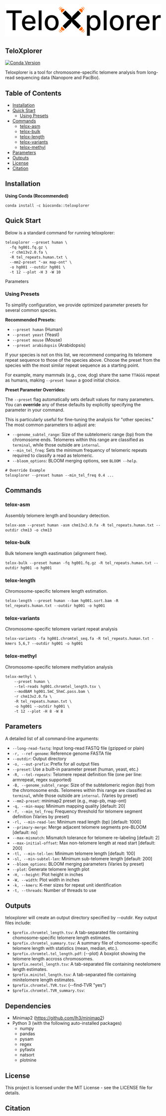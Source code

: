 ![image](https://github.com/hhuili/TeloXplorer/blob/main/logo/logo.svg)
## TeloXplorer

[![Conda Version](https://img.shields.io/conda/vn/huihui_li/teloxplorer.svg?style=flat-square)](https://anaconda.org/huihui_li/teloxplorer)

Teloxplorer is a tool for chromosome-specific telomere analysis from long-read sequencing data (Nanopore and PacBio).

## Table of Contents

- [Installation](#installation)
- [Quick Start](#quick-start)
  - [Using Presets](#using-presets)
- [Commands](#commands)
  - [telox-asm](#telox-asm)
  - [telox-bulk](#telox-bulk)
  - [telox-length](#telox-length)
  - [telox-variants](#telox-variants)
  - [telox-methyl](#telox-methyl)
- [Parameters](#parameters)
- [Outputs](#outputs)
- [License](#license)
- [Citation](#citation)

## Installation

**Using Conda (Recommended)**

```
conda install -c bioconda::teloxplorer
```

## Quick Start

Below is a standard command for running teloxplorer:

```
teloxplorer --preset human \
  -fq hg001.fq.gz \
  -r chm13v2.0.fa \
  -R tel_repeats.human.txt \
  --mm2-preset "-ax map-ont" \
  -o hg001 --outdir hg001 \
  -t 12 --plot -H 3 -W 10
```

Parameters

### Using Presets

To simplify configuration, we provide optimized parameter presets for several common species.

**Recommended Presets:**

- `--preset human` (Human)
- `--preset yeast` (Yeast)
- `--preset mouse` (Mouse)
- `--preset arabidopsis` (Arabidopsis)

If your species is not on this list, we recommend comparing its telomere repeat sequence to those of the species above. Choose the preset from the species with the most similar repeat sequence as a starting point.

For example, many mammals (e.g., cow, dog) share the same `TTAGGG` repeat as humans, making `--preset human` a good initial choice.

**Preset Parameter Overrides:**

The `--preset` flag automatically sets default values for many parameters. You can **override** any of these defaults by explicitly specifying the parameter in your command.

This is particularly useful for fine-tuning the analysis for "other species." The most common parameters to adjust are:

- `--genome_subtel_range`: Size of the subtelomeric range (bp) from the chromosome ends. Telomeres within this range are classified as `terminal`, while those outside are `internal`.
- `--min_tel_freq`: Sets the minimum frequency of telomeric repeats required to classify a read as telomeric.
- `--bloom_options`: BLOOM merging options, see `BLOOM --help`.

```
# Override Example
teloxplorer --preset human --min_tel_freq 0.4 ...
```

## Commands

### telox-asm

Assembly telomere length and boundary detection.

```
telox-asm --preset human -asm chm13v2.0.fa -R tel_repeats.human.txt --outdir chm13 -o chm13
```

### telox-bulk

Bulk telomere length eastimation (alignment free).

```
telox-bulk --preset human -fq hg001.fq.gz -R tel_repeats.human.txt --outdir hg001 -o hg001
```

### telox-length

Chromosome-specific telomere length estimation.

```
telox-length --preset human --bam hg001.sort.bam -R tel_repeats.human.txt --outdir hg001 -o hg001
```

### telox-variants

Chromosome-specific telomere variant repeat analysis

```
telox-variants -fa hg001.chromtel_seq.fa -R tel_repeats.human.txt -kmers 5,6,7 --outdir hg001 -o hg001
```

### telox-methyl

Chromosome-specific telomere methylation analysis

```
telox-methyl \
    --preset human \
    --tel-reads hg001.chromtel_length.tsv \
    --modBAM hg001.5mC_5hmC.pass.bam \
    -r chm13v2.0.fa \
    -R tel_repeats.human.txt \
    -o hg001 --outdir hg001 \
    -t 12 --plot -H 8 -W 8
```

## Parameters

A detailed list of all command-line arguments: 
- `--long-read-fastq`: Input long-read FASTQ file (gzipped or plain)
- `-r, --ref-genome`: Reference genome FASTA file
- `--outdir`: Output directory
- `-o, --out-prefix`: Prefix for all output files
- `--preset`: Use a built-in parameter preset (human, yeast, etc.)
- `-R, --tel-repeats`: Telomere repeat definition file (one per line: arm<TAB>repeat, regex supported)
- `-B, --genome_subtel_range`: Size of the subtelomeric region (bp) from the chromosome ends. Telomeres within this range are classified as `terminal`, while those outside are `internal`. (Varies by preset)
- `--mm2-preset`: minimap2 preset (e.g., map-pb, map-ont)
- `-q, --min-mapq`: Minimum mapping quality [default: 20]
- `-f, --min_tel_freq`: Frequency threshold for telomere segment definition (Varies by preset)
- `-rl, --min-read-len`: Minimum read length (bp) [default: 1000]
- `--primary-merge`: Merge adjacent telomere segments pre-BLOOM [default: no]
- `--max-mismatch`: Mismatch tolerance for telomere re-labeling [default: 2]
- `--max-initial-offset`: Max non-telomere length at read start [default: 200]
- `-tl, --min-tel-len`: Minimum telomere length [default: 100]
- `-sl, --min-subtel-len`: Minimum sub-telomere length [default: 200]
- `--bloom_options`: BLOOM merging parameters (Varies by preset)
- `--plot`: Generate telomere length plot
- `-H, --height`: Plot height in inches
- `-W, --width`: Plot width in inches
- `-k, --kmers`: K-mer sizes for repeat unit identification
- `-t, --threads`: Number of threads to use

## Outputs

teloxplorer will create an output directory specified by --outdir. Key output files include:

- `$prefix.chromtel_length.tsv`: A tab-separated file containing chomosome-specific telomere length estimates.
- `$prefix.chromtel_summary.tsv`: A summary file of chomosome-specific telomere length with statistics (mean, median, etc.).
- `$prefix.chromtel.tel_length.pdf`: (--plot) A boxplot showing the telomere length accross chromosomes.
- `$prefix.neotel_length.tsv`: A tab-separated file containing neotelomere length estimates.
- `$prefix.minitel_length.tsv`: A tab-separated file containing minitelomere length estimates.
- `$prefix.chromtel.TVR.tsv`: (--find-TVR "yes")
- `$prefix.chromtel.TVR_summary.tsv`:

## Dependencies

- Minimap2 (https://github.com/lh3/minimap2)
- Python 3 (with the following auto-installed packages)
  - numpy
  - pandas
  - pysam
  - regex
  - pyfastx
  - natsort
  - plotnine

## License

This project is licensed under the MIT License - see the LICENSE file for details.

## Citation













